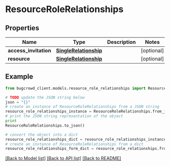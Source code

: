 # ResourceRoleRelationships


## Properties

Name | Type | Description | Notes
------------ | ------------- | ------------- | -------------
**access_invitation** | [**SingleRelationship**](SingleRelationship.md) |  | [optional] 
**resource** | [**SingleRelationship**](SingleRelationship.md) |  | [optional] 

## Example

```python
from bugcrowd_client.models.resource_role_relationships import ResourceRoleRelationships

# TODO update the JSON string below
json = "{}"
# create an instance of ResourceRoleRelationships from a JSON string
resource_role_relationships_instance = ResourceRoleRelationships.from_json(json)
# print the JSON string representation of the object
print
ResourceRoleRelationships.to_json()

# convert the object into a dict
resource_role_relationships_dict = resource_role_relationships_instance.to_dict()
# create an instance of ResourceRoleRelationships from a dict
resource_role_relationships_form_dict = resource_role_relationships.from_dict(resource_role_relationships_dict)
```
[[Back to Model list]](../README.md#documentation-for-models) [[Back to API list]](../README.md#documentation-for-api-endpoints) [[Back to README]](../README.md)


